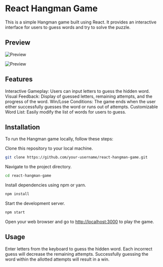 # React Hangman Game
This is a simple Hangman game built using React. It provides an interactive interface for users to guess words and try to solve the puzzle.

## Preview

![Preview](https://drive.google.com/file/d/1f0tugnNYJIrLQNPHjakgvQuEVNMXEZt8/)

![Preview](https://drive.google.com/file/d/1mCXjJNOtwjgrlwTdlJ46pp0q3xrHrgAg/)

## Features
Interactive Gameplay: Users can input letters to guess the hidden word.
Visual Feedback: Display of guessed letters, remaining attempts, and the progress of the word.
Win/Lose Conditions: The game ends when the user either successfully guesses the word or runs out of attempts.
Customizable Word List: Easily modify the list of words for users to guess.

## Installation
To run the Hangman game locally, follow these steps:

Clone this repository to your local machine.


```bash
git clone https://github.com/your-username/react-hangman-game.git
```
Navigate to the project directory.


```bash
cd react-hangman-game
```

Install dependencies using npm or yarn.

```bash
npm install 
```

Start the development server.

```bash
npm start
```
Open your web browser and go to <http://localhost:3000> to play the game.

## Usage
Enter letters from the keyboard to guess the hidden word.
Each incorrect guess will decrease the remaining attempts.
Successfully guessing the word within the allotted attempts will result in a win.


